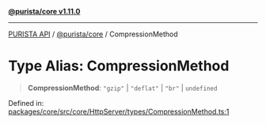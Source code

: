 [**@purista/core v1.11.0**](../README.md)

***

[PURISTA API](../../../packages.md) / [@purista/core](../README.md) / CompressionMethod

# Type Alias: CompressionMethod

> **CompressionMethod**: `"gzip"` \| `"deflat"` \| `"br"` \| `undefined`

Defined in: [packages/core/src/core/HttpServer/types/CompressionMethod.ts:1](https://github.com/puristajs/purista/blob/master/packages/core/src/core/HttpServer/types/CompressionMethod.ts#L1)
